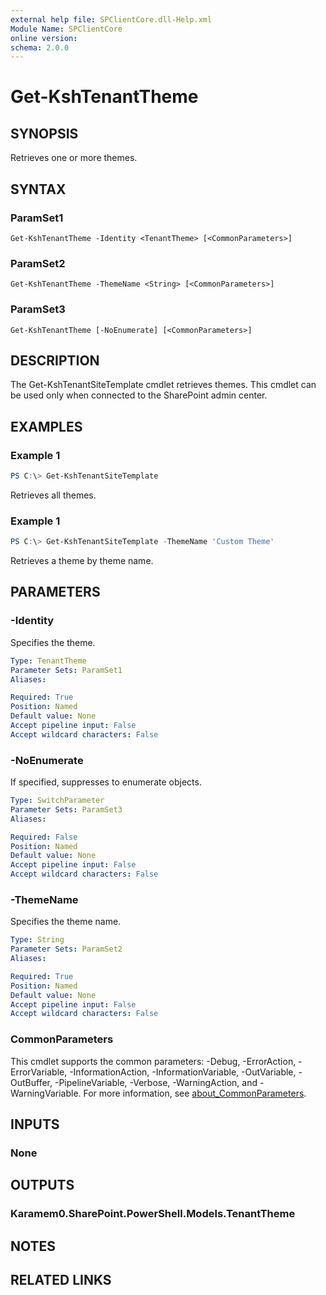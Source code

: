 ```yaml
---
external help file: SPClientCore.dll-Help.xml
Module Name: SPClientCore
online version:
schema: 2.0.0
---
```


# Get-KshTenantTheme

## SYNOPSIS
Retrieves one or more themes.

## SYNTAX

### ParamSet1
```
Get-KshTenantTheme -Identity <TenantTheme> [<CommonParameters>]
```

### ParamSet2
```
Get-KshTenantTheme -ThemeName <String> [<CommonParameters>]
```

### ParamSet3
```
Get-KshTenantTheme [-NoEnumerate] [<CommonParameters>]
```

## DESCRIPTION
The Get-KshTenantSiteTemplate cmdlet retrieves themes.
This cmdlet can be used only when connected to the SharePoint admin center.

## EXAMPLES

### Example 1
```powershell
PS C:\> Get-KshTenantSiteTemplate
```

Retrieves all themes.

### Example 1
```powershell
PS C:\> Get-KshTenantSiteTemplate -ThemeName 'Custom Theme'
```

Retrieves a theme by theme name.

## PARAMETERS

### -Identity
Specifies the theme.

```yaml
Type: TenantTheme
Parameter Sets: ParamSet1
Aliases:

Required: True
Position: Named
Default value: None
Accept pipeline input: False
Accept wildcard characters: False
```

### -NoEnumerate
If specified, suppresses to enumerate objects.

```yaml
Type: SwitchParameter
Parameter Sets: ParamSet3
Aliases:

Required: False
Position: Named
Default value: None
Accept pipeline input: False
Accept wildcard characters: False
```

### -ThemeName
Specifies the theme name.

```yaml
Type: String
Parameter Sets: ParamSet2
Aliases:

Required: True
Position: Named
Default value: None
Accept pipeline input: False
Accept wildcard characters: False
```

### CommonParameters
This cmdlet supports the common parameters: -Debug, -ErrorAction, -ErrorVariable, -InformationAction, -InformationVariable, -OutVariable, -OutBuffer, -PipelineVariable, -Verbose, -WarningAction, and -WarningVariable. For more information, see [about_CommonParameters](http://go.microsoft.com/fwlink/?LinkID=113216).

## INPUTS

### None

## OUTPUTS

### Karamem0.SharePoint.PowerShell.Models.TenantTheme

## NOTES

## RELATED LINKS
